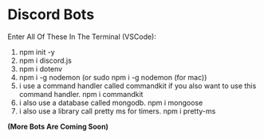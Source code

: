 # Discord Bots
Enter All Of These In The Terminal (VSCode):
1. npm init -y
2. npm i discord.js
3. npm i dotenv
4. npm i -g nodemon (or sudo npm i -g nodemon (for mac))
5. i use a command handler called commandkit if you also want to use this command handler. npm i commandkit
6. i also use a database called mongodb. npm i mongoose
7. i also use a library call pretty ms for timers. npm i pretty-ms

**(More Bots Are Coming Soon)**
